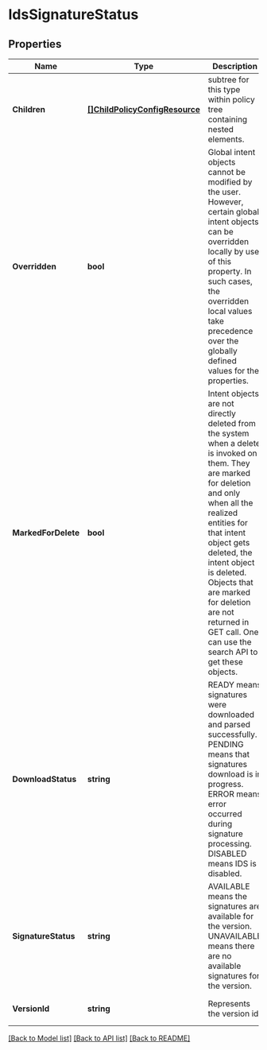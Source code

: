 # IdsSignatureStatus

## Properties
Name | Type | Description | Notes
------------ | ------------- | ------------- | -------------
**Children** | [**[]ChildPolicyConfigResource**](ChildPolicyConfigResource.md) | subtree for this type within policy tree containing nested elements.  | [optional] [default to null]
**Overridden** | **bool** | Global intent objects cannot be modified by the user. However, certain global intent objects can be overridden locally by use of this property. In such cases, the overridden local values take precedence over the globally defined values for the properties.  | [optional] [default to false]
**MarkedForDelete** | **bool** | Intent objects are not directly deleted from the system when a delete is invoked on them. They are marked for deletion and only when all the realized entities for that intent object gets deleted, the intent object is deleted. Objects that are marked for deletion are not returned in GET call. One can use the search API to get these objects.  | [optional] [default to false]
**DownloadStatus** | **string** | READY means signatures were downloaded and parsed successfully. PENDING means that signatures download is in progress. ERROR means error occurred during signature processing. DISABLED means IDS is disabled.  | [optional] [default to null]
**SignatureStatus** | **string** | AVAILABLE means the signatures are available for the version. UNAVAILABLE means there are no available signatures for the version.  | [optional] [default to null]
**VersionId** | **string** | Represents the version id.  | [optional] [default to null]

[[Back to Model list]](../README.md#documentation-for-models) [[Back to API list]](../README.md#documentation-for-api-endpoints) [[Back to README]](../README.md)

